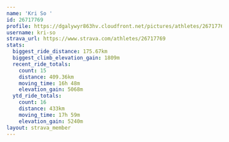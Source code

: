 ```yaml
---
name: 'Kri So '
id: 26717769
profile: https://dgalywyr863hv.cloudfront.net/pictures/athletes/26717769/7761026/14/large.jpg
username: kri-so
strava_url: https://www.strava.com/athletes/26717769
stats:
  biggest_ride_distance: 175.67km
  biggest_climb_elevation_gain: 1809m
  recent_ride_totals:
    count: 15
    distance: 409.36km
    moving_time: 16h 48m
    elevation_gain: 5068m
  ytd_ride_totals:
    count: 16
    distance: 433km
    moving_time: 17h 59m
    elevation_gain: 5240m
layout: strava_member
--- 
```

